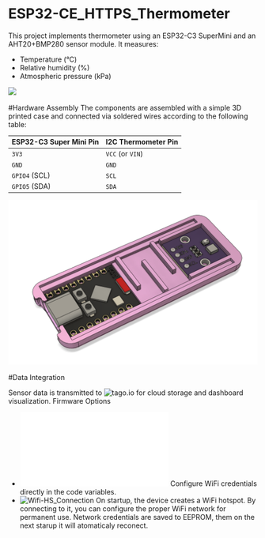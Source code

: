 # ESP32-CE_HTTPS_Thermometer
This project implements thermometer using an ESP32-C3 SuperMini and an AHT20+BMP280 sensor module. It measures:
- Temperature (°C)
- Relative humidity (%)
- Atmospheric pressure (kPa)

![](Pictures/20250505_221746.png)

#Hardware Assembly
The components are assembled with a simple 3D printed case and connected via soldered wires according to the following table:

| ESP32-C3 Super Mini Pin | I2C Thermometer Pin | 
|-------------------------|---------------------|
| `3V3`                   | `VCC` (or `VIN`)    |
| `GND`                   | `GND`               |
| `GPIO4` (SCL)           | `SCL`               |
| `GPIO5` (SDA)           | `SDA`               | 

![diagram](Pictures/Picture2.png)

#Data Integration

Sensor data is transmitted to ![tago.io](https://tago.io/) for cloud storage and dashboard visualization.
Firmware Options
  - ![Simple Connection](Simple_Connetion.h) Configure WiFi credentials directly in the code variables.
  - ![Wifi-HS_Connection](Wifi-HS_Connection) On startup, the device creates a WiFi hotspot. By connecting to it, you can configure the proper WiFi network for permanent use. Network credentials are saved to EEPROM, them on the next starup it will atomaticaly reconect.
